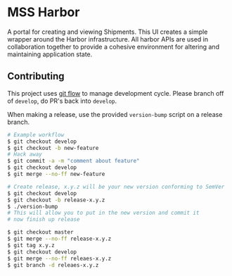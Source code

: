 # MSS Harbor

A portal for creating and viewing Shipments. This UI creates a simple wrapper around the 
Harbor infrastructure. All harbor APIs are used in collaboration together to provide a
cohesive environment for altering and maintaining application state.


## Contributing

This project uses [git flow][flow] to manage development cycle. Please branch off of `develop`, do PR's back into `develop`. 

When making a release, use the provided `version-bump` script on a release branch.

```bash
# Example workflow
$ git checkout develop
$ git checkout -b new-feature
# Hack away
$ git commit -a -m "comment about feature"
$ git checkout develop
$ git merge --no-ff new-feature

# Create release, x.y.z will be your new version conforming to SemVer
$ git checkout develop
$ git checkout -b release-x.y.z
$ ./version-bump
# This will allow you to put in the new version and commit it
# now finish up release

$ git checkout master
$ git merge --no-ff release-x.y.z
$ git tag x.y.z
$ git checkout develop
$ git merge --no-ff releaes-x.y.z
$ git branch -d releaes-x.y.z
```



[flow]: http://nvie.com/posts/a-successful-git-branching-model/
